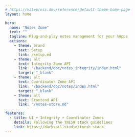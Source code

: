 ```yaml
---
# https://vitepress.dev/reference/default-theme-home-page
layout: home

hero:
  name: "Notes Zome"
  text: ""
  tagline: Plug-and-play notes management for your hApps
  actions:
    - theme: brand
      text: Setup
      link: /setup.md
    - theme: alt
      text: Integrity Zome API
      link: "/backend/doc/notes_integrity/index.html"
      target: "_blank"
    - theme: alt
      text: Coordinator Zome API
      link: "/backend/doc/notes/index.html"
      target: "_blank"
    - theme: alt
      text: Frontend API
      link: "/notes-store.md"

features:
  - title: UI + Integrity + Coordinator Zomes
    details: Following the TNESH stack guidelines
    link: https://darksoil.studio/tnesh-stack
---
```

